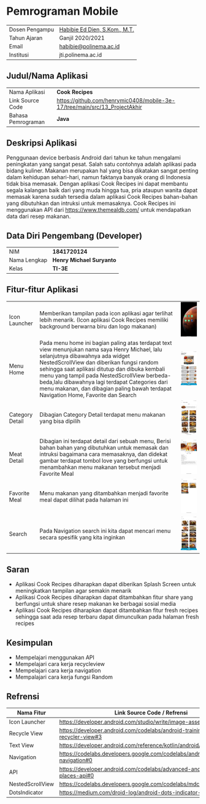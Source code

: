 # Pemrograman Mobile

|  |  |
|--|--|
| Dosen Pengampu | [Habibie Ed Dien, S.Kom., M.T.](https://github.com/hbb-polinema) |
| Tahun Ajaran | Ganjil 2020/2021 |
| Email | habibie@polinema.ac.id |
| Institusi | jti.polinema.ac.id |


## Judul/Nama Aplikasi

|  |  |
|--|--|
| Nama Aplikasi | **Cook Recipes** |
| Link Source Code | https://github.com/henrymic0408/mobile-3e-17/tree/main/src/13_ProjectAkhir |
| Bahasa Pemrograman | **Java** |


## Deskripsi Aplikasi

Penggunaan device berbasis Android dari tahun ke tahun mengalami peningkatan yang sangat pesat. Salah satu contohnya adalah aplikasi pada bidang kuliner. Makanan merupakan hal yang bisa dikatakan sangat penting dalam kehidupan sehari-hari, namun faktanya banyak orang di Indonesia tidak bisa memasak.
Dengan aplikasi Cook Recipes ini dapat membantu segala kalangan baik dari yang muda hingga tua, pria ataupun wanita dapat memasak karena sudah tersedia dalam aplikasi Cook Recipes bahan-bahan yang dibutuhkan dan intruksi untuk memasaknya.
Cook Recipes ini menggunakan API dari https://www.themealdb.com/ untuk mendapatkan data dari resep makanan.


## Data Diri Pengembang (Developer)

|  |  |
|--|--|
| NIM | **1841720124** |
| Nama Lengkap | **Henry Michael Suryanto** |
| Kelas | **TI-3E** |


## Fitur-fitur Aplikasi

|  |  |  |
|--|--|--|
| Icon Launcher  | Memberikan tampilan pada icon aplikasi agar terlihat lebih menarik. (Icon aplikasi Cook Recipes memiliki background berwarna biru dan logo makanan) | ![](img/Screenshot1.jpeg) |
| Menu Home | Pada menu home ini bagian paling atas terdapat text view menunjukan nama saya Henry Michael, lalu selanjutnya dibawahnya ada widget NestedScrollView dan diberikan fungsi random sehingga saat aplikasi ditutup dan dibuka kembali menu yang tampil pada NestedScrollView berbeda-beda,lalu dibawahnya lagi terdapat Categories dari menu makanan, dan dibagian paling bawah terdapat Navigation Home, Favorite dan Search | ![](img/Screenshot2.jpeg) |
| Category Detail | Dibagian Category Detail terdapat menu makanan yang bisa dipilih | ![](img/Screenshot3.jpeg) |
| Meat Detail | Dibagian ini terdapat detail dari sebuah menu, Berisi bahan bahan yang dibutuhkan untuk memasak dan intruksi bagaimana cara memasaknya, dan didekat gambar terdapat tombol love yang berfungsi untuk menambahkan menu makanan tersebut menjadi Favorite Meal | ![](img/Screenshot4.jpeg) |
| Favorite Meal | Menu makanan yang ditambahkan menjadi favorite meal dapat dilihat pada halaman ini | ![](img/Screenshot5.jpeg) |
| Search | Pada Navigation search ini kita dapat mencari menu secara spesifik yang kita inginkan | ![](img/Screenshot6.jpeg) |


## Saran

- Aplikasi Cook Recipes diharapkan dapat diberikan Splash Screen untuk meningkatkan tampilan agar semakin menarik
- Aplikasi Cook Recipes diharapkan dapat ditambahkan fitur share yang berfungsi untuk share resep makanan ke berbagai sosial media
- Aplikasi Cook Recipes diharapkan dapat ditambahkan fitur fresh recipes sehingga saat ada resep terbaru dapat dimunculkan pada halaman fresh recipes


## Kesimpulan
- Mempelajari menggunakan API
- Mempelajari cara kerja recycleview
- Mempelajari cara kerja navigation
- Mempalajari cara kerja fungsi Random


## Refrensi

| Nama Fitur | Link Source Code / Refrensi |
|--|--|
| Icon Launcher | https://developer.android.com/studio/write/image-asset-studio?hl=id |
| Recycle View | https://developer.android.com/codelabs/android-training-create-recycler-view#3 |
| Text View | https://developer.android.com/reference/kotlin/android/widget/TextView |
| Navigation | https://codelabs.developers.google.com/codelabs/android-navigation#0 |
| API | https://developer.android.com/codelabs/advanced-android-training-places-api#0 |
| NestedScrollView | https://codelabs.developers.google.com/codelabs/mdc-104-java#0 |
| DotsIndicator | https://medium.com/droid-log/android-dots-indicator-a093d9dc3f5f |